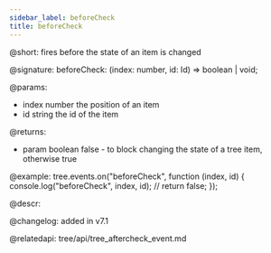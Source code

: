 ```yaml
---
sidebar_label: beforeCheck
title: beforeCheck
---
```


@short: fires before the state of an item is changed

@signature: beforeCheck: (index: number, id: Id) => boolean | void;

@params:
- index		number		the position of an item
- id		string		the id of the item

@returns:
- param     boolean     false - to block changing the state of a tree item, otherwise true

@example:
tree.events.on("beforeCheck", function (index, id) {
    console.log("beforeCheck", index, id);
    // return false;
});



@descr:

@changelog: added in v7.1

@relatedapi: tree/api/tree_aftercheck_event.md